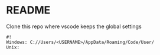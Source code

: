 # README #

Clone this repo where vscode keeps the global settings

```
#!
Windows: C://Users/<USERNAME>/AppData/Roaming/Code/User/
Unix: 
```

